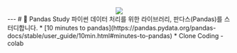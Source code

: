 <div align="center">
  <img src="https://pandas.pydata.org/static/img/pandas.svg"><br>
</div>
---
# 🐼 Pandas Study
파이썬 데이터 처리를 위한 라이브러리, 판다스(Pandas)를 스터디합니다.
* [10 minutes to pandas](https://pandas.pydata.org/pandas-docs/stable/user_guide/10min.html#minutes-to-pandas)
* Clone Coding - colab
